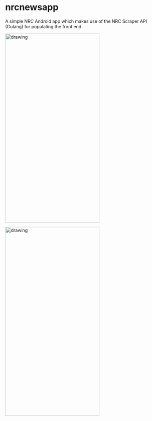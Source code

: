 # nrcnewsapp
A simple NRC Android app which makes use of the NRC Scraper API (Golang) for populating the front end.

<img src="../dev/sc0.jpg"
alt="drawing" width="300" height="600"/>

<img src="../dev/sc1.jpg"
alt="drawing" width="300" height="600"/>
